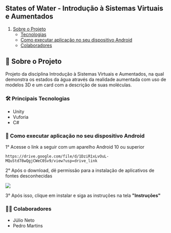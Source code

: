 ## States of Water -  Introdução à Sistemas Virtuais e Aumentados

1. [Sobre o Projeto](#sobre-o-projeto)
    * [Tecnologias](#Tecnologias)
    * [Como executar aplicação no seu dispositivo Android](#Executar)
    * [Colaboradores](#Colaboradores)

## :rocket: Sobre o Projeto

Projeto da disciplina Introdução à Sistemas Virtuais e Aumentados, na qual demonstra os estados da água através da realidade aumentada com uso de modelos 3D e um card com a descrição de suas moléculas.


### :hammer_and_wrench: Principais Tecnologias 

- Unity
- Vuforia
- C#


### :wrench: Como executar aplicação no seu dispositivo Android 

1° Acesse o link a seguir com um aparelho Android 10 ou superior

```
https://drive.google.com/file/d/1DziR1xLvOuL-MQuStd78wQgjCWeC0Sv9/view?usp=drive_link
```

2° Após o download, dê permissão para a instalação de aplicativos de fontes desconhecidas

<img src="https://seletronic.com.br/wp-content/uploads/2018/12/ativar-instalacao-fontes-desconhecidas.jpg"/>
<br>

3° Após isso, clique em instalar e siga as instruções na tela <b>"Instruções"</b>
<br>

### :man_student:  Colaboradores

- Júlio Neto
- Pedro Martins
